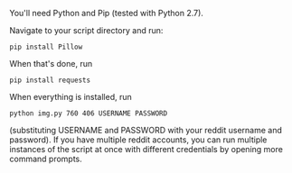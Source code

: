 You'll need Python and Pip (tested with Python 2.7).

Navigate to your script directory and run:

    pip install Pillow

When that's done, run

    pip install requests

When everything is installed, run

    python img.py 760 406 USERNAME PASSWORD

(substituting USERNAME and PASSWORD with your reddit username and password). If you have multiple reddit accounts, you can run multiple instances of the script at once with different credentials by opening more command prompts.
